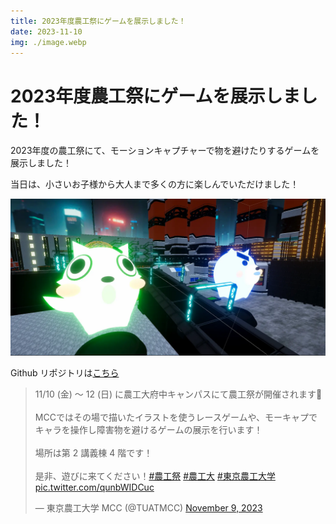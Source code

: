 ```yaml
---
title: 2023年度農工祭にゲームを展示しました！
date: 2023-11-10
img: ./image.webp
---
```

# 2023年度農工祭にゲームを展示しました！

2023年度の農工祭にて、モーションキャプチャーで物を避けたりするゲームを展示しました！

当日は、小さいお子様から大人まで多くの方に楽しんでいただけました！

![image](./image.webp)

Github リポジトリは[こちら](https://github.com/tuatmcc/AvoidGame)

<blockquote class="twitter-tweet"><p lang="ja" dir="ltr">11/10 (金) ～ 12 (日) に農工大府中キャンパスにて農工祭が開催されます🎉<br><br>MCCではその場で描いたイラストを使うレースゲームや、モーキャプでキャラを操作し障害物を避けるゲームの展示を行います！<br><br>場所は第 2 講義棟 4 階です！<br><br>是非、遊びに来てください！<a href="https://twitter.com/hashtag/%E8%BE%B2%E5%B7%A5%E7%A5%AD?src=hash&amp;ref_src=twsrc%5Etfw">#農工祭</a> <a href="https://twitter.com/hashtag/%E8%BE%B2%E5%B7%A5%E5%A4%A7?src=hash&amp;ref_src=twsrc%5Etfw">#農工大</a> <a href="https://twitter.com/hashtag/%E6%9D%B1%E4%BA%AC%E8%BE%B2%E5%B7%A5%E5%A4%A7%E5%AD%A6?src=hash&amp;ref_src=twsrc%5Etfw">#東京農工大学</a> <a href="https://t.co/qunbWIDCuc">pic.twitter.com/qunbWIDCuc</a></p>&mdash; 東京農工大学 MCC (@TUATMCC) <a href="https://twitter.com/TUATMCC/status/1722620350977220726?ref_src=twsrc%5Etfw">November 9, 2023</a></blockquote> <script async src="https://platform.twitter.com/widgets.js" charset="utf-8"></script>

